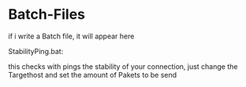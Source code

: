 # Batch-Files
if i write a Batch file, it will appear here


StabilityPing.bat:

this checks with pings the stability of your connection, just change the Targethost and set the amount of Pakets to be send
